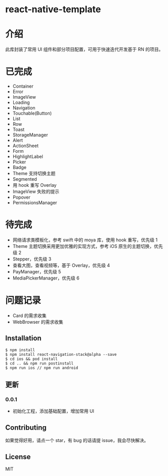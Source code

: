 # react-native-template

# 介绍

此库封装了常用 UI 组件和部分项目配置，可用于快速迭代开发基于 RN 的项目。

# 已完成

- Container
- Error
- ImageView
- Loading
- Navigation
- Touchable(Button)
- List
- Row
- Toast
- StorageManager
- Alert
- ActionSheet
- Form
- HighlightLabel
- Picker
- Badge
- Theme 支持切换主题
- Segmented
- 用 hook 重写 Overlay
- ImageView 失败的提示
- Popover
- PermissionsManager

# 待完成

- 网络请求类模板化，参考 swift 中的 moya 库，使用 hook 重写，优先级 1
- Theme 主题切换采用更加优雅的实现方式，参考 iOS 原生的主题切换，优先级 2
- Stepper，优先级 3
- 查看大图，查看视频等，基于 Overlay，优先级 4
- PayManager，优先级 5
- MediaPickerManager，优先级 6

# 问题记录

- Card 的需求收集
- WebBrowser 的需求收集

## Installation

```
$ npm install
$ npm install react-navigation-stack@alpha --save
$ cd ios && pod install
$ cd .. && npm run postinstall
$ npm run ios // npm run android

```

## 更新

### 0.0.1

- 初始化工程，添加基础配置，增加常用 UI

## Contributing

如果觉得好用，请点一个 star，有 bug 的话请提 issue，我会尽快解决。

## License

MIT
